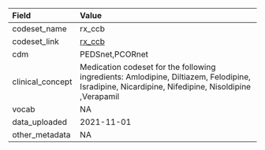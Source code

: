 |Field            |Value                                                                                                                                            |
|:----------------|:------------------------------------------------------------------------------------------------------------------------------------------------|
|codeset_name     |rx_ccb                                                                                                                                           |
|codeset_link     |[rx_ccb](https://github.com/PEDSnet/Variable-Dictionary/blob/main/drug/rx_ccb.csv)                                                               |
|cdm              |PEDSnet,PCORnet                                                                                                                                  |
|clinical_concept |Medication codeset for the following ingredients: Amlodipine, Diltiazem, Felodipine, Isradipine, Nicardipine, Nifedipine, Nisoldipine ,Verapamil |
|vocab            |NA                                                                                                                                               |
|data_uploaded    |2021-11-01                                                                                                                                       |
|other_metadata   |NA                                                                                                                                               |
